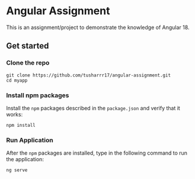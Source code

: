# Angular Assignment

This is an assignment/project to demonstrate the knowledge of Angular 18. 

## Get started

### Clone the repo

```shell
git clone https://github.com/tusharrr17/angular-assignment.git
cd myapp
```

### Install npm packages

Install the `npm` packages described in the `package.json` and verify that it works:

```shell
npm install
```

### Run Application

After the `npm` packages are installed, type in the following command to run the application:

```shell
ng serve
```